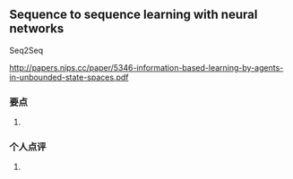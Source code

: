 ## Sequence to sequence learning with neural networks

Seq2Seq

http://papers.nips.cc/paper/5346-information-based-learning-by-agents-in-unbounded-state-spaces.pdf

### 要点

1. 


### 个人点评


1. 

